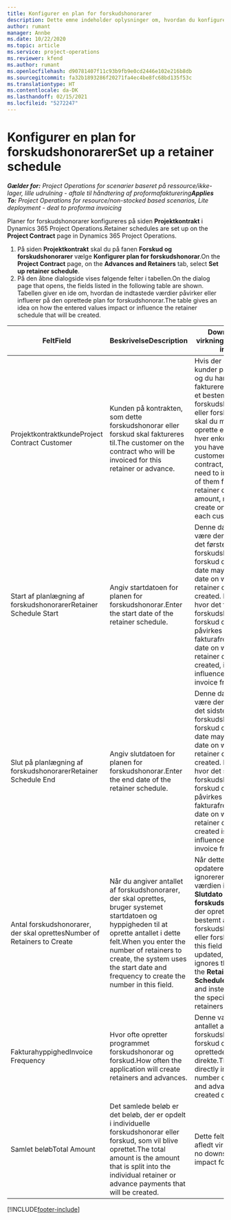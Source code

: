 ```yaml
---
title: Konfigurer en plan for forskudshonorarer
description: Dette emne indeholder oplysninger om, hvordan du konfigurerer en plan for forskudshonorar i Project Operations.
author: rumant
manager: Annbe
ms.date: 10/22/2020
ms.topic: article
ms.service: project-operations
ms.reviewer: kfend
ms.author: rumant
ms.openlocfilehash: d90781407f11c93b9fb9e0cd2446e102e216b8db
ms.sourcegitcommit: fa32b1893286f20271fa4ec4be8fc68bd135f53c
ms.translationtype: HT
ms.contentlocale: da-DK
ms.lasthandoff: 02/15/2021
ms.locfileid: "5272247"
---
```

# <a name="set-up-a-retainer-schedule"></a><span data-ttu-id="a63ea-103">Konfigurer en plan for forskudshonorarer</span><span class="sxs-lookup"><span data-stu-id="a63ea-103">Set up a retainer schedule</span></span>

<span data-ttu-id="a63ea-104">_**Gælder for:** Project Operations for scenarier baseret på ressource/ikke-lager, lille udrulning - aftale til håndtering af proformafakturering_</span><span class="sxs-lookup"><span data-stu-id="a63ea-104">_**Applies To:** Project Operations for resource/non-stocked based scenarios, Lite deployment - deal to proforma invoicing_</span></span>

<span data-ttu-id="a63ea-105">Planer for forskudshonorarer konfigureres på siden **Projektkontrakt** i Dynamics 365 Project Operations.</span><span class="sxs-lookup"><span data-stu-id="a63ea-105">Retainer schedules are set up on the **Project Contract** page in Dynamics 365 Project Operations.</span></span>

1. <span data-ttu-id="a63ea-106">På siden **Projektkontrakt** skal du på fanen **Forskud og forskudshonorarer** vælge **Konfigurer plan for forskudshonorar**.</span><span class="sxs-lookup"><span data-stu-id="a63ea-106">On the **Project Contract** page, on the **Advances and Retainers** tab, select **Set up retainer schedule**.</span></span>
2. <span data-ttu-id="a63ea-107">På den åbne dialogside vises følgende felter i tabellen.</span><span class="sxs-lookup"><span data-stu-id="a63ea-107">On the dialog page that opens, the fields listed in the following table are shown.</span></span> <span data-ttu-id="a63ea-108">Tabellen giver en ide om, hvordan de indtastede værdier påvirker eller influerer på den oprettede plan for forskudshonorar.</span><span class="sxs-lookup"><span data-stu-id="a63ea-108">The table gives an idea on how the entered values impact or influence the retainer schedule that will be created.</span></span>

| <span data-ttu-id="a63ea-109">Felt</span><span class="sxs-lookup"><span data-stu-id="a63ea-109">Field</span></span> | <span data-ttu-id="a63ea-110">Beskrivelse</span><span class="sxs-lookup"><span data-stu-id="a63ea-110">Description</span></span> | <span data-ttu-id="a63ea-111">Downstream-virkning</span><span class="sxs-lookup"><span data-stu-id="a63ea-111">Downstream impact</span></span> |
| --- | --- | --- |
| <span data-ttu-id="a63ea-112">Projektkontraktkunde</span><span class="sxs-lookup"><span data-stu-id="a63ea-112">Project Contract Customer</span></span> | <span data-ttu-id="a63ea-113">Kunden på kontrakten, som dette forskudshonorar eller forskud skal faktureres til.</span><span class="sxs-lookup"><span data-stu-id="a63ea-113">The customer on the contract who will be invoiced for this retainer or advance.</span></span> | <span data-ttu-id="a63ea-114">Hvis der er flere kunder på kontrakten, og du har brug for at fakturere hver af dem et bestemt forskudshonorarer eller forskudsbeløb, skal du manuelt oprette en faktura for hver enkelt kunde.</span><span class="sxs-lookup"><span data-stu-id="a63ea-114">If you have multiple customers on the contract, and if you need to invoice each of them for a specific retainer or advance amount, manually create one invoice for each customer.</span></span> |
| <span data-ttu-id="a63ea-115">Start af planlægning af forskudshonorarer</span><span class="sxs-lookup"><span data-stu-id="a63ea-115">Retainer Schedule Start</span></span> | <span data-ttu-id="a63ea-116">Angiv startdatoen for planen for forskudshonorar.</span><span class="sxs-lookup"><span data-stu-id="a63ea-116">Enter the start date of the retainer schedule.</span></span> | <span data-ttu-id="a63ea-117">Denne dato kan ikke være den dato, hvor det første forskudshonorar eller forskud oprettes.</span><span class="sxs-lookup"><span data-stu-id="a63ea-117">This date may not be the date on which the first retainer or advance is created.</span></span> <span data-ttu-id="a63ea-118">Den dato, hvor det første forskudshonorar eller forskud oprettes, påvirkes også af fakturafrekvensen.</span><span class="sxs-lookup"><span data-stu-id="a63ea-118">The date on which the first retainer or advance is created, is also influenced by the invoice frequency.</span></span> |
| <span data-ttu-id="a63ea-119">Slut på planlægning af forskudshonorarer</span><span class="sxs-lookup"><span data-stu-id="a63ea-119">Retainer Schedule End</span></span> | <span data-ttu-id="a63ea-120">Angiv slutdatoen for planen for forskudshonorar.</span><span class="sxs-lookup"><span data-stu-id="a63ea-120">Enter the end date of the retainer schedule.</span></span> | <span data-ttu-id="a63ea-121">Denne dato kan ikke være den dato, hvor det sidste forskudshonorar eller forskud oprettes.</span><span class="sxs-lookup"><span data-stu-id="a63ea-121">This date may not be the date on which the last retainer or advance is created.</span></span> <span data-ttu-id="a63ea-122">Den dato, hvor det sidste forskudshonorar eller forskud oprettes, påvirkes også af fakturafrekvensen.</span><span class="sxs-lookup"><span data-stu-id="a63ea-122">The date on which the last retainer or advance is created is also influenced by the invoice frequency.</span></span> |
| <span data-ttu-id="a63ea-123">Antal forskudshonorarer, der skal oprettes</span><span class="sxs-lookup"><span data-stu-id="a63ea-123">Number of Retainers to Create</span></span> | <span data-ttu-id="a63ea-124">Når du angiver antallet af forskudshonorarer, der skal oprettes, bruger systemet startdatoen og hyppigheden til at oprette antallet i dette felt.</span><span class="sxs-lookup"><span data-stu-id="a63ea-124">When you enter the number of retainers to create, the system uses the start date and frequency to create the number in this field.</span></span> | <span data-ttu-id="a63ea-125">Når dette felt opdateres manuelt, ignorerer systemet værdien i feltet **Slutdato for plan for forskudshonorar**, og der oprettes i stedet et bestemt antal forskudshonorarer eller forskud.</span><span class="sxs-lookup"><span data-stu-id="a63ea-125">When this field is manually updated, the system ignores the value in the **Retainer Schedule End** field and instead creates the specific number of retainers or advances.</span></span> |
| <span data-ttu-id="a63ea-126">Fakturahyppighed</span><span class="sxs-lookup"><span data-stu-id="a63ea-126">Invoice Frequency</span></span> | <span data-ttu-id="a63ea-127">Hvor ofte opretter programmet forskudshonorar og forskud.</span><span class="sxs-lookup"><span data-stu-id="a63ea-127">How often the application will create retainers and advances.</span></span> | <span data-ttu-id="a63ea-128">Denne værdi påvirker antallet af forskudshonorarer og forskud og de oprettede datoer direkte.</span><span class="sxs-lookup"><span data-stu-id="a63ea-128">This value directly influences the number of retainers and advances and the created dates.</span></span> |
| <span data-ttu-id="a63ea-129">Samlet beløb</span><span class="sxs-lookup"><span data-stu-id="a63ea-129">Total Amount</span></span> | <span data-ttu-id="a63ea-130">Det samlede beløb er det beløb, der er opdelt i individuelle forskudshonorar eller forskud, som vil blive oprettet.</span><span class="sxs-lookup"><span data-stu-id="a63ea-130">The total amount is the amount that is split into the individual retainer or advance payments that will be created.</span></span> | <span data-ttu-id="a63ea-131">Dette felt har ingen afledt virkning.</span><span class="sxs-lookup"><span data-stu-id="a63ea-131">There's no downstream impact for this field.</span></span> |


[!INCLUDE[footer-include](../../includes/footer-banner.md)]